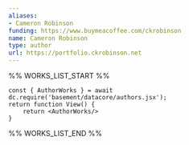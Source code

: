 ```yaml
---
aliases:
- Cameron Robinson
funding: https://www.buymeacoffee.com/ckrobinson
name: Cameron Robinson
type: author
url: https://portfolio.ckrobinson.net
---
```



%% WORKS_LIST_START %%

```datacorejsx
const { AuthorWorks } = await dc.require('basement/datacore/authors.jsx');
return function View() {
    return <AuthorWorks/>
}
```
%% WORKS_LIST_END %%